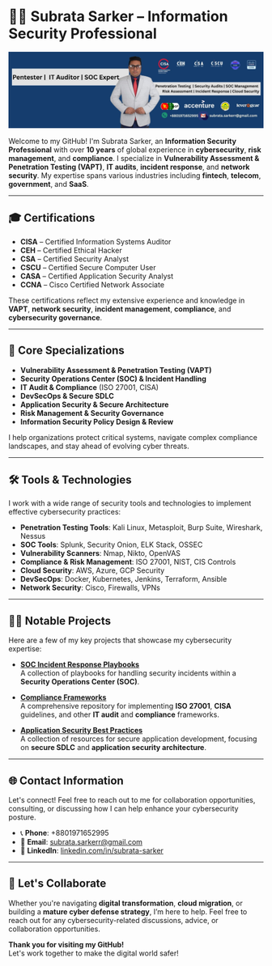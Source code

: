# 👨‍💻 **Subrata Sarker** – Information Security Professional

![Subrata Sarker - Cybersecurity Professional](https://github.com/subratasarker-CISA/subratasarker-CISA/blob/main/Your%20paragraph%20text%20(9).jpg)

Welcome to my GitHub! I'm Subrata Sarker, an **Information Security Professional** with over **10 years** of global experience in **cybersecurity**, **risk management**, and **compliance**. I specialize in **Vulnerability Assessment & Penetration Testing (VAPT)**, **IT audits**, **incident response**, and **network security**. My expertise spans various industries including **fintech**, **telecom**, **government**, and **SaaS**.

---

## 🎓 **Certifications**
- **CISA** – Certified Information Systems Auditor
- **CEH** – Certified Ethical Hacker
- **CSA** – Certified Security Analyst
- **CSCU** – Certified Secure Computer User
- **CASA** – Certified Application Security Analyst
- **CCNA** – Cisco Certified Network Associate

These certifications reflect my extensive experience and knowledge in **VAPT**, **network security**, **incident management**, **compliance**, and **cybersecurity governance**.

---

## 🔐 **Core Specializations**
- **Vulnerability Assessment & Penetration Testing (VAPT)**
- **Security Operations Center (SOC) & Incident Handling**
- **IT Audit & Compliance** (ISO 27001, CISA)
- **DevSecOps & Secure SDLC**
- **Application Security & Secure Architecture**
- **Risk Management & Security Governance**
- **Information Security Policy Design & Review**

I help organizations protect critical systems, navigate complex compliance landscapes, and stay ahead of evolving cyber threats.

---

## 🛠️ **Tools & Technologies**
I work with a wide range of security tools and technologies to implement effective cybersecurity practices:

- **Penetration Testing Tools**: Kali Linux, Metasploit, Burp Suite, Wireshark, Nessus
- **SOC Tools**: Splunk, Security Onion, ELK Stack, OSSEC
- **Vulnerability Scanners**: Nmap, Nikto, OpenVAS
- **Compliance & Risk Management**: ISO 27001, NIST, CIS Controls
- **Cloud Security**: AWS, Azure, GCP Security
- **DevSecOps**: Docker, Kubernetes, Jenkins, Terraform, Ansible
- **Network Security**: Cisco, Firewalls, VPNs

---

## 🧑‍💻 **Notable Projects**
Here are a few of my key projects that showcase my cybersecurity expertise:



- **[SOC Incident Response Playbooks](https://github.com/your-username/project-name)**  
  A collection of playbooks for handling security incidents within a **Security Operations Center (SOC)**.

- **[Compliance Frameworks](https://github.com/your-username/project-name)**  
  A comprehensive repository for implementing **ISO 27001**, **CISA** guidelines, and other **IT audit** and **compliance** frameworks.

- **[Application Security Best Practices](https://github.com/your-username/project-name)**  
  A collection of resources for secure application development, focusing on **secure SDLC** and **application security architecture**.

---

## 🌐 **Contact Information**
Let's connect! Feel free to reach out to me for collaboration opportunities, consulting, or discussing how I can help enhance your cybersecurity posture.

- 📞 **Phone**: +8801971652995
- 📧 **Email**: [subrata.sarkerr@gmail.com](mailto:subrata.sarkerr@gmail.com)
- 🔗 **LinkedIn**: [linkedin.com/in/subrata-sarker](https://linkedin.com/in/subrata-sarker)

---

## 🚀 **Let's Collaborate**
Whether you're navigating **digital transformation**, **cloud migration**, or building a **mature cyber defense strategy**, I’m here to help. Feel free to reach out for any cybersecurity-related discussions, advice, or collaboration opportunities.

**Thank you for visiting my GitHub!**  
Let's work together to make the digital world safer!


